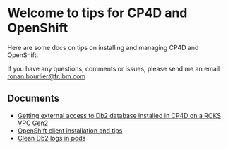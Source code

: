 # Welcome to tips for CP4D and OpenShift

Here are some docs on tips on installing and managing CP4D and OpenShift.

If you have any questions, comments or issues, please send me an email [ronan.bourlier@fr.ibm.com](mailto:ronan.bourlier@fr.ibm.com)
## Documents

* [Getting external access to Db2 database installed in CP4D on a ROKS VPC Gen2](db2-roks.md)
* [OpenShift client installation and tips](oc-client-install.md)
* [Clean Db2 logs in pods](db2-prune-logs.md)